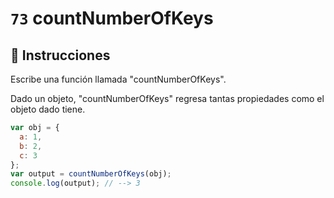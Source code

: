 # `73` countNumberOfKeys

## 📝 Instrucciones

Escribe una función llamada "countNumberOfKeys".

Dado un objeto, "countNumberOfKeys" regresa tantas propiedades como el objeto dado tiene.

```Javascript
var obj = {
  a: 1,
  b: 2,
  c: 3
};
var output = countNumberOfKeys(obj);
console.log(output); // --> 3
```